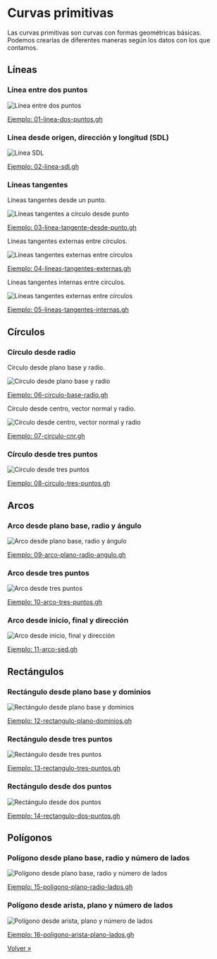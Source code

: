 # Curvas primitivas

Las curvas primitivas son curvas con formas geométricas básicas.
Podemos crearlas de diferentes maneras según los datos con los que contamos.

## Líneas

### Línea entre dos puntos

![Línea entre dos puntos](./figuras/01-linea-dos-puntos.png)

[Ejemplo: 01-linea-dos-puntos.gh](./01-linea-dos-puntos.gh)

### Línea desde origen, dirección y longitud (SDL)

![Línea SDL](./figuras/02-linea-sdl.png)

[Ejemplo: 02-linea-sdl.gh](./02-linea-sdl.gh)

### Líneas tangentes

Líneas tangentes desde un punto.

![Líneas tangentes a círculo desde punto](./figuras/03-lineas-tangentes-desde-punto.png)

[Ejemplo: 03-linea-tangente-desde-punto.gh](./03-lineas-tangentes-desde-punto.gh)

Líneas tangentes externas entre círculos.

![Líneas tangentes externas entre círculos](./figuras/04-lineas-tangentes-externas.png)

[Ejemplo: 04-lineas-tangentes-externas.gh](./04-lineas-tangentes-externas.gh)

Líneas tangentes internas entre círculos.

![Líneas tangentes externas entre círculos](./figuras/05-lineas-tangentes-internas.png)

[Ejemplo: 05-lineas-tangentes-internas.gh](./05-lineas-tangentes-internas.gh)

## Círculos

### Círculo desde radio

Círculo desde plano base y radio.

![Círculo desde plano base y radio](./figuras/06-circulo-base-radio.png)

[Ejemplo: 06-circulo-base-radio.gh](./06-circulo-base-radio.gh)

Círculo desde centro, vector normal y radio.

![Círculo desde centro, vector normal y radio](./figuras/07-circulo-cnr.png)

[Ejemplo: 07-circulo-cnr.gh](./07-circulo-cnr.gh)

### Círculo desde tres puntos

![Círculo desde tres puntos](./figuras/08-circulo-tres-puntos.png)

[Ejemplo: 08-circulo-tres-puntos.gh](./08-circulo-tres-puntos.gh)

## Arcos

### Arco desde plano base, radio y ángulo

![Arco desde plano base, radio y ángulo](./figuras/09-arco-plano-radio-angulo.png)

[Ejemplo: 09-arco-plano-radio-angulo.gh](./09-arco-plano-radio-angulo.gh)

### Arco desde tres puntos

![Arco desde tres puntos](./figuras/10-arco-tres-puntos.png)

[Ejemplo: 10-arco-tres-puntos.gh](./10-arco-tres-puntos.gh)

### Arco desde inicio, final y dirección

![Arco desde inicio, final y dirección](./figuras/11-arco-sed.png)

[Ejemplo: 11-arco-sed.gh](./11-arco-sed.gh)

## Rectángulos

### Rectángulo desde plano base y dominios

![Rectángulo desde plano base y dominios](./figuras/12-rectangulo-plano-dominios.png)

[Ejemplo: 12-rectangulo-plano-dominios.gh](./12-rectangulo-plano-dominios.gh)

### Rectángulo desde tres puntos

![Rectángulo desde tres puntos](./figuras/13-rectangulo-tres-puntos.png)

[Ejemplo: 13-rectangulo-tres-puntos.gh](./13-rectangulo-tres-puntos.gh)

### Rectángulo desde dos puntos

![Rectángulo desde dos puntos](./figuras/14-rectangulo-dos-puntos.png)

[Ejemplo: 14-rectangulo-dos-puntos.gh](./14-rectangulo-dos-puntos.gh)

## Polígonos

### Polígono desde plano base, radio y número de lados

![Polígono desde plano base, radio y número de lados](./figuras/15-poligono-plano-radio-lados.png)

[Ejemplo: 15-poligono-plano-radio-lados.gh](./15-poligono-plano-radio-lados.gh)

### Polígono desde arista, plano y número de lados

![Polígono desde arista, plano y número de lados](./figuras/16-poligono-arista-plano-lados.png)

[Ejemplo: 16-poligono-arista-plano-lados.gh](./16-poligono-arista-plano-lados.gh)

[Volver »](..)

